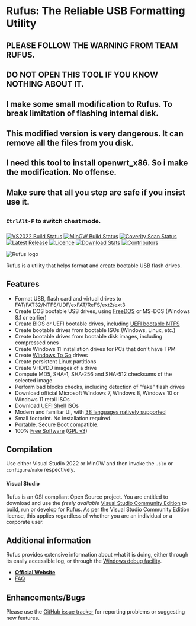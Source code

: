 Rufus: The Reliable USB Formatting Utility
==========================================

##
## PLEASE FOLLOW THE WARNING FROM TEAM RUFUS.
## DO NOT OPEN THIS TOOL IF YOU KNOW NOTHING ABOUT IT.
## I make some small modification to Rufus. To break limitation of flashing internal disk.
## This modified version is very dangerous. It can remove all the files from you disk.
## I need this tool to install openwrt_x86. So i make the modification. No offense.
## Make sure that all you step are safe if you insist use it.
##

###
###
###
### `CtrlAlt-F` to switch cheat mode.
###
###
###
[![VS2022 Build Status](https://img.shields.io/github/workflow/status/pbatard/rufus/VS2022.svg?style=flat-square&label=VS2022%20Build)](https://github.com/pbatard/rufus/actions/workflows/vs2022.yml)
[![MinGW Build Status](https://img.shields.io/github/workflow/status/pbatard/rufus/MinGW.svg?style=flat-square&label=MinGW%20Build)](https://github.com/pbatard/rufus/actions/workflows/mingw.yml)
[![Coverity Scan Status](https://img.shields.io/coverity/scan/2172.svg?style=flat-square&label=Coverity%20Analysis)](https://scan.coverity.com/projects/pbatard-rufus)  
[![Latest Release](https://img.shields.io/github/release-pre/pbatard/rufus.svg?style=flat-square&label=Latest%20Release)](https://github.com/pbatard/rufus/releases)
[![Licence](https://img.shields.io/badge/license-GPLv3-blue.svg?style=flat-square&label=License)](https://www.gnu.org/licenses/gpl-3.0.en.html)
[![Download Stats](https://img.shields.io/github/downloads/pbatard/rufus/total.svg?label=Downloads%20%28since%202019%29&style=flat-square)](https://github.com/pbatard/rufus/releases)
[![Contributors](https://img.shields.io/github/contributors/pbatard/rufus.svg?style=flat-square&label=Contributors)](https://github.com/pbatard/rufus/graphs/contributors)

![Rufus logo](https://raw.githubusercontent.com/pbatard/rufus/master/res/icons/rufus-128.png)

Rufus is a utility that helps format and create bootable USB flash drives.

Features
--------

* Format USB, flash card and virtual drives to FAT/FAT32/NTFS/UDF/exFAT/ReFS/ext2/ext3
* Create DOS bootable USB drives, using [FreeDOS](https://www.freedos.org) or MS-DOS (Windows 8.1 or earlier)
* Create BIOS or UEFI bootable drives, including [UEFI bootable NTFS](https://github.com/pbatard/uefi-ntfs)
* Create bootable drives from bootable ISOs (Windows, Linux, etc.)
* Create bootable drives from bootable disk images, including compressed ones
* Create Windows 11 installation drives for PCs that don't have TPM
* Create [Windows To Go](https://en.wikipedia.org/wiki/Windows_To_Go) drives
* Create persistent Linux partitions
* Create VHD/DD images of a drive
* Compute MD5, SHA-1, SHA-256 and SHA-512 checksums of the selected image
* Perform bad blocks checks, including detection of "fake" flash drives
* Download official Microsoft Windows 7, Windows 8, Windows 10 or Windows 11 retail ISOs
* Download [UEFI Shell](https://github.com/pbatard/UEFI-Shell) ISOs
* Modern and familiar UI, with [38 languages natively supported](https://github.com/pbatard/rufus/wiki/FAQ#What_languages_are_natively_supported_by_Rufus)
* Small footprint. No installation required.
* Portable. Secure Boot compatible.
* 100% [Free Software](https://www.gnu.org/philosophy/free-sw) ([GPL v3](https://www.gnu.org/licenses/gpl-3.0))

Compilation
-----------

Use either Visual Studio 2022 or MinGW and then invoke the `.sln` or `configure`/`make` respectively.

#### Visual Studio

Rufus is an OSI compliant Open Source project. You are entitled to
download and use the *freely available* [Visual Studio Community Edition](https://www.visualstudio.com/vs/community/)
to build, run or develop for Rufus. As per the Visual Studio Community Edition license,
this applies regardless of whether you are an individual or a corporate user.

Additional information
----------------------

Rufus provides extensive information about what it is doing, either through its
easily accessible log, or through the [Windows debug facility](https://docs.microsoft.com/en-us/sysinternals/downloads/debugview).

* [__Official Website__](https://rufus.ie)
* [FAQ](https://github.com/pbatard/rufus/wiki/FAQ)

Enhancements/Bugs
-----------------

Please use the [GitHub issue tracker](https://github.com/pbatard/rufus/issues)
for reporting problems or suggesting new features.
